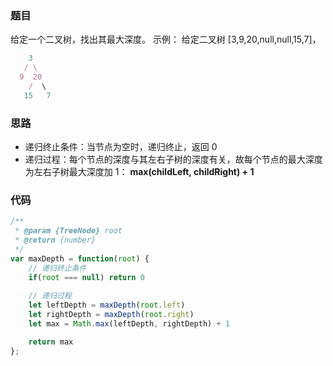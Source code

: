 ### 题目
给定一个二叉树，找出其最大深度。
示例：
给定二叉树 [3,9,20,null,null,15,7]，
```js
    3
   / \
  9  20
    /  \
   15   7
```

### 思路
- 递归终止条件：当节点为空时，递归终止，返回 0
- 递归过程：每个节点的深度与其左右子树的深度有关，故每个节点的最大深度为左右子树最大深度加 1： **max(childLeft, childRight) + 1**


### 代码
```js
/**
 * @param {TreeNode} root
 * @return {number}
 */
var maxDepth = function(root) {    
    // 递归终止条件
    if(root === null) return 0
    
    // 递归过程
    let leftDepth = maxDepth(root.left)
    let rightDepth = maxDepth(root.right)
    let max = Math.max(leftDepth, rightDepth) + 1

    return max
};
```